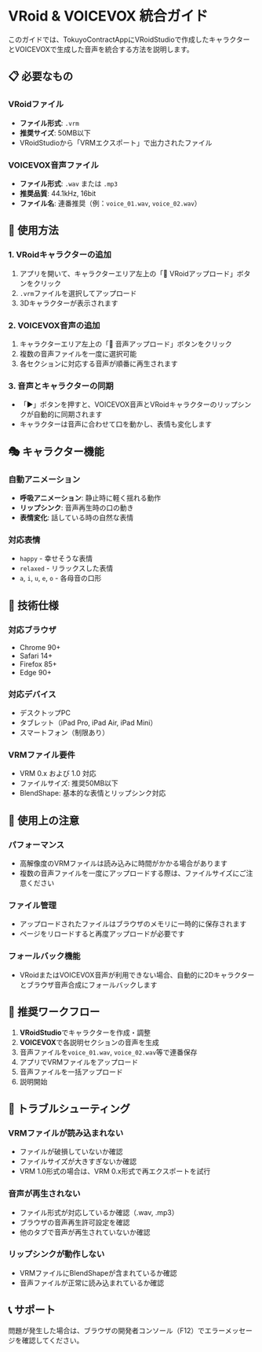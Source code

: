 # VRoid & VOICEVOX 統合ガイド

このガイドでは、TokuyoContractAppにVRoidStudioで作成したキャラクターとVOICEVOXで生成した音声を統合する方法を説明します。

## 📋 必要なもの

### VRoidファイル
- **ファイル形式**: `.vrm`
- **推奨サイズ**: 50MB以下
- VRoidStudioから「VRMエクスポート」で出力されたファイル

### VOICEVOX音声ファイル
- **ファイル形式**: `.wav` または `.mp3`
- **推奨品質**: 44.1kHz, 16bit
- **ファイル名**: 連番推奨（例：`voice_01.wav`, `voice_02.wav`）

## 🚀 使用方法

### 1. VRoidキャラクターの追加

1. アプリを開いて、キャラクターエリア左上の「📁 VRoidアップロード」ボタンをクリック
2. `.vrm`ファイルを選択してアップロード
3. 3Dキャラクターが表示されます

### 2. VOICEVOX音声の追加

1. キャラクターエリア左上の「🎤 音声アップロード」ボタンをクリック
2. 複数の音声ファイルを一度に選択可能
3. 各セクションに対応する音声が順番に再生されます

### 3. 音声とキャラクターの同期

- 「▶」ボタンを押すと、VOICEVOX音声とVRoidキャラクターのリップシンクが自動的に同期されます
- キャラクターは音声に合わせて口を動かし、表情も変化します

## 🎭 キャラクター機能

### 自動アニメーション
- **呼吸アニメーション**: 静止時に軽く揺れる動作
- **リップシンク**: 音声再生時の口の動き
- **表情変化**: 話している時の自然な表情

### 対応表情
- `happy` - 幸せそうな表情
- `relaxed` - リラックスした表情
- `a`, `i`, `u`, `e`, `o` - 各母音の口形

## 🔧 技術仕様

### 対応ブラウザ
- Chrome 90+
- Safari 14+
- Firefox 85+
- Edge 90+

### 対応デバイス
- デスクトップPC
- タブレット（iPad Pro, iPad Air, iPad Mini）
- スマートフォン（制限あり）

### VRMファイル要件
- VRM 0.x および 1.0 対応
- ファイルサイズ: 推奨50MB以下
- BlendShape: 基本的な表情とリップシンク対応

## 📝 使用上の注意

### パフォーマンス
- 高解像度のVRMファイルは読み込みに時間がかかる場合があります
- 複数の音声ファイルを一度にアップロードする際は、ファイルサイズにご注意ください

### ファイル管理
- アップロードされたファイルはブラウザのメモリに一時的に保存されます
- ページをリロードすると再度アップロードが必要です

### フォールバック機能
- VRoidまたはVOICEVOX音声が利用できない場合、自動的に2Dキャラクターとブラウザ音声合成にフォールバックします

## 🎯 推奨ワークフロー

1. **VRoidStudio**でキャラクターを作成・調整
2. **VOICEVOX**で各説明セクションの音声を生成
3. 音声ファイルを`voice_01.wav`, `voice_02.wav`等で連番保存
4. アプリでVRMファイルをアップロード
5. 音声ファイルを一括アップロード
6. 説明開始

## 🐛 トラブルシューティング

### VRMファイルが読み込まれない
- ファイルが破損していないか確認
- ファイルサイズが大きすぎないか確認
- VRM 1.0形式の場合は、VRM 0.x形式で再エクスポートを試行

### 音声が再生されない
- ファイル形式が対応しているか確認（.wav, .mp3）
- ブラウザの音声再生許可設定を確認
- 他のタブで音声が再生されていないか確認

### リップシンクが動作しない
- VRMファイルにBlendShapeが含まれているか確認
- 音声ファイルが正常に読み込まれているか確認

## 📞 サポート

問題が発生した場合は、ブラウザの開発者コンソール（F12）でエラーメッセージを確認してください。